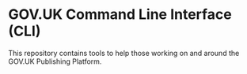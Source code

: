 # GOV.UK Command Line Interface (CLI)

This repository contains tools to help those working on and around the
GOV.UK Publishing Platform.
